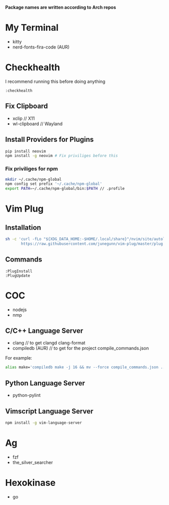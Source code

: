 **Package names are written according to Arch repos**

# My Terminal
- kitty
- nerd-fonts-fira-code (AUR)

# Checkhealth
I recommend running this before doing anything
```Vim
:checkhealth
```
## Fix Clipboard
- xclip // X11
- wl-clipboard // Wayland

## Install Providers for Plugins
```bash
pip install neovim
npm install -g neovim # Fix priviliges before this
```

### Fix priviliges for npm
```bash
mkdir ~/.cache/npm-global
npm config set prefix '~/.cache/npm-global'
export PATH=~/.cache/npm-global/bin:$PATH // .profile
```

# Vim Plug
## Installation
```bash
sh -c 'curl -fLo "${XDG_DATA_HOME:-$HOME/.local/share}"/nvim/site/autoload/plug.vim --create-dirs \
       https://raw.githubusercontent.com/junegunn/vim-plug/master/plug.vim'
```

## Commands
```Vim
:PlugInstall
:PlugUpdate
```

# COC
- nodejs
- nmp

## C/C++ Language Server
- clang // to get clangd clang-format
- compiledb (AUR) // to get for the project compile_commands.json

For example: 
```bash
alias make='compiledb make -j 16 && mv --force compile_commands.json ..'
```

## Python Language Server
- python-pylint

## Vimscript Language Server
```bash
npm install -g vim-language-server
```

# Ag
- fzf
- the_silver_searcher

# Hexokinase
- go
